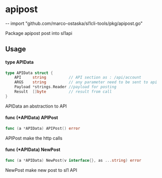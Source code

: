 # apipost
--
    import "github.com/marco-ostaska/sl1cli-tools/pkg/apipost.go"

Package apipost post into sl1api

## Usage

#### type APIData

```go
type APIData struct {
	API     string          // API section as : /api/account
	ARGS    string          // any parameter need to be sent to api
	Payload *strings.Reader //payload for posting
	Result  []byte          // result from call
}
```

APIData an abstraction to API

#### func (*APIData) APIPost

```go
func (a *APIData) APIPost() error
```
APIPost make the http calls

#### func (*APIData) NewPost

```go
func (a *APIData) NewPost(v interface{}, as ...string) error
```
NewPost make new post to sl1 API
